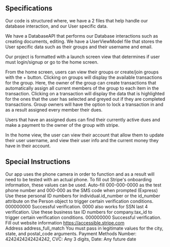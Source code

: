 
## Specifications
Our code is structured where, we have a 2 files that help handle our database interaction, and our User specific data.

We have a DatabaseAPI that performs our Database interactions such as creating documents, editing.
We have a UserViewModel file that stores the User specific data such as their groups and their username and email.

Our project is formatted with a launch screen view that determines if user must login/signup or go to the home screen.

From the home screen, users can view their groups or create/join groups with the + button. Clicking on groups will display the available transactions for the group. Here, the owner of the group can create transactions that automatically assign all current members of the group to each item in the transaction. Clicking on a transaction will display the data that is highlighted for the ones that the user has selected and greyed out if they are completed transactions. Group owners will have the option to lock a transaction in and as a result assigned every member their dues.

Users that have an assigned dues can find their currently active dues and make a payment to the owner of the group with stripe. 

In the home view, the user can view their account that allow them to update their user username, and view their user info and the current money they have in their account.

## Special Instructions

Our app uses the phone camera in order to function and as a result will need to be tested with an actual phone.
To fill out Stripe's onboarding information, these values can be used. 
Auto-fill 000-000-0000 as the test phone number and 000-000 as the SMS code when prompted (Express)
Use these personal ID numbers for individual.id_number or the id_number attribute on the Person object to trigger certain verification conditions.
000000000	Successful verification. 0000 also works for SSN last 4 verification.
Use these business tax ID numbers for company.tax_id to trigger certain verification conditions.
000000000	Successful verification.
Fill out website information https://accessible.stripe.com	
Address address_full_match You must pass in legitimate values for the city, state, and postal_code arguments.
Payment Methods
Number:	4242424242424242,	CVC: Any 3 digits,	Date: Any future date
